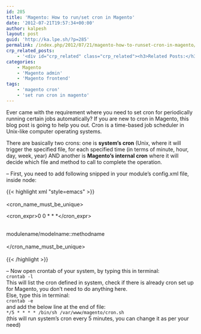 ```yaml
---
id: 285
title: 'Magento: How to run/set cron in Magento'
date: '2012-07-21T19:57:34+00:00'
author: kalpesh
layout: post
guid: 'http://ka.lpe.sh/?p=285'
permalink: /index.php/2012/07/21/magento-how-to-runset-cron-in-magento/
crp_related_posts:
    - '<div id="crp_related" class="crp_related"><h3>Related Posts:</h3><ul><li><a href="http://ka.lpe.sh/2013/02/02/magento-create-database-backups-daily-programatically-by-cron/"     class="crp_title">Magento: Create database backups daily programatically by cron</a></li><li><a href="http://ka.lpe.sh/2011/07/09/magento-cant-loginadd-items-in-chrome-and-ie/"     class="crp_title">Magento: Can&#8217;t login/add items in Chrome and IE</a></li><li><a href="http://ka.lpe.sh/2012/07/19/magento-interview-questions-and-answers/"     class="crp_title">Magento Interview questions and answers</a></li><li><a href="http://ka.lpe.sh/2013/02/09/linux-magento-daily-useful-development-commands/"     class="crp_title">Linux/Magento: Daily useful development commands</a></li><li><a href="http://ka.lpe.sh/2012/04/15/magento-difference-between-source_model-frontend_model-backend_model/"     class="crp_title">Magento: Difference between source_model, frontend_model, backend_model</a></li></ul></div>'
categories:
    - Magento
    - 'Magento admin'
    - 'Magento frontend'
tags:
    - 'magento cron'
    - 'set run cron in magento'
---
```


Ever came with the requirement where you need to set cron for periodically running certain jobs automatically? If you are new to cron in Magento, this blog post is going to help you out. Cron is a time-based job scheduler in Unix-like computer operating systems.

There are basically two crons: one is **system’s cron** (Unix, where it will trigger the specified file, for each specified time (in terms of minute, hour, day, week, year) AND another is **Magento’s internal cron** where it will decide which file and method to call to complete the operation.  
  
– First, you need to add following snipped in your module’s config.xml file, inside <config> node:</config>

{{< highlight xml "style=emacs" >}}<crontab>  
 <jobs>  
 <cron_name_must_be_unique>  
 <schedule>  
   
 <cron_expr>0 0 * * *</cron_expr>  
 </schedule>  
 <run>  
   
 <model>modulename/modelname::methodname</model>  
 </run>  
 </cron_name_must_be_unique>  
 </jobs>  
</crontab>{{< /highlight >}}

– Now open crontab of your system, by typing this in terminal:  
`crontab -l`  
This will list the cron defined in system, check if there is already cron set up for Magento, you don’t need to do anything here.  
Else, type this in terminal:  
`crontab -e`  
and add the below line at the end of file:  
`*/5 * * * * /bin/sh /var/www/magento/cron.sh`  
(this will run system’s cron every 5 minutes, you can change it as per your need)